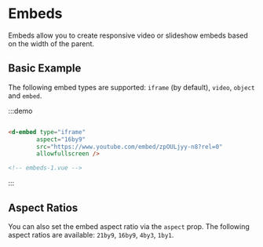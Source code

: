 # Embeds

Embeds allow you to create responsive video or slideshow embeds based on the width of the parent.

## Basic Example

The following embed types are supported: `iframe` (by default), `video`, `object` and `embed`.

:::demo
```html

<d-embed type="iframe"
        aspect="16by9"
        src="https://www.youtube.com/embed/zpOULjyy-n8?rel=0"
        allowfullscreen />

<!-- embeds-1.vue -->
```
:::

## Aspect Ratios

You can also set the embed aspect ratio via the `aspect` prop. The following aspect ratios are available: `21by9`, `16by9`, `4by3`, `1by1`.
